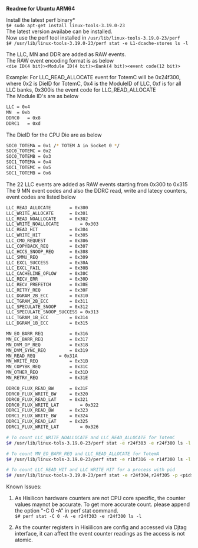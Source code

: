 **Readme for Ubuntu ARM64**

Install the latest perf binary*  
`$# sudo apt-get install linux-tools-3.19.0-23`  
The latest version availabe can be installed.  
Now use the perf tool installed in `/usr/lib/linux-tools-3.19.0-23/perf`  
`$# /usr/lib/linux-tools-3.19.0-23/perf stat -e L1-dcache-stores ls -l`

The LLC, MN and DDR are added as RAW events.  
The RAW event encoding format is as below  
`<die ID(4 bit)><Module ID(4 bit)><Bank(4 bit)><event code(12 bit)>`

Example: For LLC_READ_ALLOCATE event for TotemC will be 0x24f300, where 0x2 is DieID for TotemC, 0x4 is the ModuleID of LLC, 0xf is for all LLC banks, 0x300is the event code for LLC_READ_ALLOCATE  
The Module ID's are as below  
```bash
LLC	= 0x4
MN	= 0xb
DDRC0	= 0x8
DDRC1	= 0xd
```
The DieID for the CPU Die are as below
```bash
SOC0_TOTEMA = 0x1 /* TOTEM A in Socket 0 */
SOC0_TOTEMC = 0x2
SOC0_TOTEMB = 0x3
SOC1_TOTEMA = 0x4
SOC1_TOTEMC = 0x5
SOC1_TOTEMB = 0x6
```

The 22 LLC events are added as RAW events starting from 0x300 to 0x315  
The 9 MN event codes and also the DDRC read, write and latecy counters, event codes are listed below
```bash
LLC_READ_ALLOCATE 		= 0x300
LLC_WRITE_ALLOCATE 		= 0x301
LLC_READ_NOALLOCATE		= 0x302
LLC_WRITE_NOALLOCATE		= 0x303
LLC_READ_HIT			= 0x304
LLC_WRITE_HIT			= 0x305
LLC_CMO_REQUEST			= 0x306
LLC_COPYBACK_REQ		= 0x307
LLC_HCCS_SNOOP_REQ		= 0x308
LLC_SMMU_REQ			= 0x309
LLC_EXCL_SUCCESS		= 0x30A
LLC_EXCL_FAIL			= 0x30B
LLC_CACHELINE_OFLOW		= 0x30C
LLC_RECV_ERR			= 0x30D
LLC_RECV_PREFETCH		= 0x30E
LLC_RETRY_REQ			= 0x30F
LLC_DGRAM_2B_ECC		= 0x310
LLC_TGRAM_2B_ECC		= 0x311
LLC_SPECULATE_SNOOP		= 0x312
LLC_SPECULATE_SNOOP_SUCCESS	= 0x313
LLC_TGRAM_1B_ECC		= 0x314
LLC_DGRAM_1B_ECC		= 0x315

MN_EO_BARR_REQ			= 0x316
MN_EC_BARR_REQ			= 0x317
MN_DVM_OP_REQ			= 0x318
MN_DVM_SYNC_REQ			= 0x319
MN_READ_REQ			= 0x31A
MN_WRITE_REQ			= 0x31B
MN_COPYBK_REQ			= 0x31C
MN_OTHER_REQ			= 0x31D
MN_RETRY_REQ			= 0x31E

DDRC0_FLUX_READ_BW		= 0x31F
DDRC0_FLUX_WRITE_BW		= 0x320
DDRC0_FLUX_READ_LAT		= 0x321
DDRC0_FLUX_WRITE_LAT		= 0x322
DDRC1_FLUX_READ_BW		= 0x323
DDRC1_FLUX_WRITE_BW		= 0x324
DDRC1_FLUX_READ_LAT		= 0x325
DDRC1_FLUX_WRITE_LAT		= 0x326
```
```bash
# To count LLC_WRITE_NOALLOCATE and LLC_READ_ALLOCATE for TotemC
$# /usr/lib/linux-tols-3.19.0-23/perf stat -e r24f303 -e r24f300 ls -l
```

```bash
# To count MN_EO_BARR_REQ and LLC_READ_ALLOCATE for TotemA
$# /usr/lib/linux-tols-3.19.0-23/perf stat -e r1bf316 -e r14f300 ls -l
```
```bash
# To count LLC_READ_HIT and LLC_WRITE_HIT for a process with pid
$# /usr/lib/linux-tools-3.19.0-23/perf stat -e r24f304,r24f305 -p <pid>
```

Known Issues:

1. As Hisilicon hardware counters are not CPU core specific, the counter values maynot be accurate. To get more accurate count. please append the option "-C 0 -A" in perf stat command.  
  `$# perf stat -C 0 -A -e r24f303 -e r24f300 ls -l`

2. As the counter registers in Hisiilicon are config and accessed via Djtag interface, it can affect the event counter readings as the access is not atomic.
